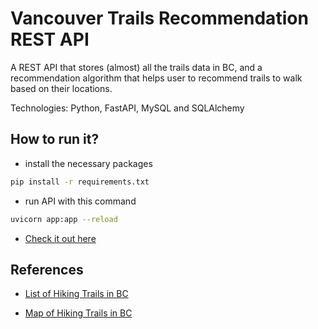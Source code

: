 # Vancouver Trails Recommendation REST API

A REST API that stores (almost) all the trails data in BC, and a recommendation algorithm that helps user to recommend trails to walk based on their locations.

Technologies: Python, FastAPI, MySQL and SQLAlchemy

## How to run it?

- install the necessary packages

```bash
pip install -r requirements.txt
```

- run API with this command

```bash
uvicorn app:app --reload
```

- [Check it out here](https://localhost:8000/docs)

## References

- [List of Hiking Trails in BC](https://www.vancouvertrails.com/trails/)

- [Map of Hiking Trails in BC](https://www.vancouvertrails.com/regions/)
